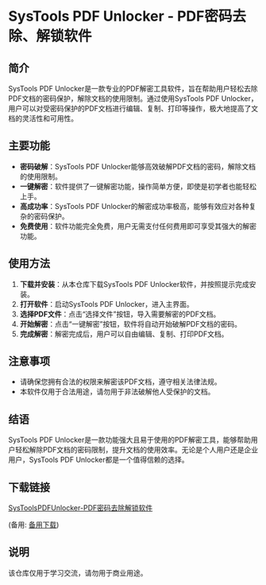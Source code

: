 # SysTools PDF Unlocker - PDF密码去除、解锁软件

## 简介

SysTools PDF Unlocker是一款专业的PDF解密工具软件，旨在帮助用户轻松去除PDF文档的密码保护，解除文档的使用限制。通过使用SysTools PDF Unlocker，用户可以对受密码保护的PDF文档进行编辑、复制、打印等操作，极大地提高了文档的灵活性和可用性。

## 主要功能

- **密码破解**：SysTools PDF Unlocker能够高效破解PDF文档的密码，解除文档的使用限制。
- **一键解密**：软件提供了一键解密功能，操作简单方便，即使是初学者也能轻松上手。
- **高成功率**：SysTools PDF Unlocker的解密成功率极高，能够有效应对各种复杂的密码保护。
- **免费使用**：软件功能完全免费，用户无需支付任何费用即可享受其强大的解密功能。

## 使用方法

1. **下载并安装**：从本仓库下载SysTools PDF Unlocker软件，并按照提示完成安装。
2. **打开软件**：启动SysTools PDF Unlocker，进入主界面。
3. **选择PDF文件**：点击“选择文件”按钮，导入需要解密的PDF文档。
4. **开始解密**：点击“一键解密”按钮，软件将自动开始破解PDF文档的密码。
5. **完成解密**：解密完成后，用户可以自由编辑、复制、打印PDF文档。

## 注意事项

- 请确保您拥有合法的权限来解密该PDF文档，遵守相关法律法规。
- 本软件仅用于合法用途，请勿用于非法破解他人受保护的文档。

## 结语

SysTools PDF Unlocker是一款功能强大且易于使用的PDF解密工具，能够帮助用户轻松解除PDF文档的密码限制，提升文档的使用效率。无论是个人用户还是企业用户，SysTools PDF Unlocker都是一个值得信赖的选择。

## 下载链接
[SysToolsPDFUnlocker-PDF密码去除解锁软件](https://pan.quark.cn/s/5c53ee9451e9) 

(备用: [备用下载](https://pan.baidu.com/s/1aopmorcqMzCstJbr4lnNtw?pwd=1234))

## 说明

该仓库仅用于学习交流，请勿用于商业用途。
